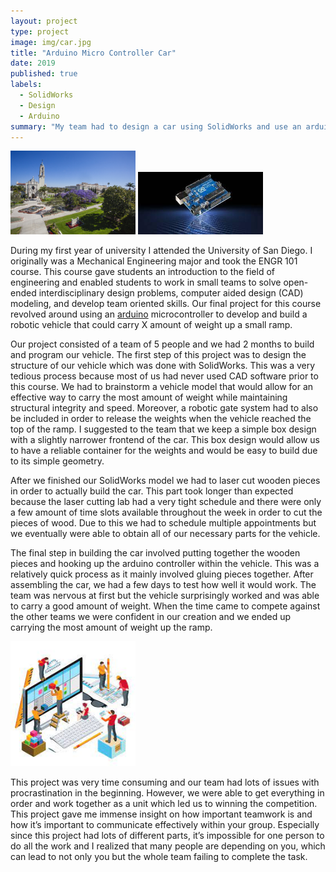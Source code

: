 ```yaml
---
layout: project
type: project
image: img/car.jpg
title: "Arduino Micro Controller Car"
date: 2019
published: true
labels:
  - SolidWorks
  - Design
  - Arduino
summary: "My team had to design a car using SolidWorks and use an arduino controller in order to traverse up a ramp."
---
```


<div class="text-center p-4">
  <img width="200px" src="../img/1601916185402.jpg" class="img-thumbnail" >
  <img width="200px" src="../img/images.jpg" class="img-thumbnail" >
</div>

During my first year of university I attended the University of San Diego. I originally was a Mechanical Engineering major and took the ENGR 101 course. This course gave students an introduction to the field of engineering and enabled students to work in small teams to solve open-ended interdisciplinary design problems, computer aided design (CAD) modeling, and develop team oriented skills. Our final project for this course revolved around using an [arduino](https://www.arduino.cc/) microcontroller to develop and build a robotic vehicle that could carry X amount of weight up a small ramp.

Our project consisted of a team of 5 people and we had 2 months to build and program our vehicle. The first step of this project was to design the structure of our vehicle which was done with SolidWorks. This was a very tedious process because most of us had never used CAD software prior to this course. We had to brainstorm a vehicle model that would allow for an effective way to carry the most amount of weight while maintaining structural integrity and speed. Moreover, a robotic gate system had to also be included in order to release the weights when the vehicle reached the top of the ramp. I suggested to the team that we keep a simple box design with a slightly narrower frontend of the car. This box design would allow us to have a reliable container for the weights and would be easy to build due to its simple geometry.

After we finished our SolidWorks model we had to laser cut wooden pieces in order to actually build the car. This part took longer than expected because the laser cutting lab had a very tight schedule and there were only a few amount of time slots available	throughout the week in order to cut the pieces of wood. Due to this we had to schedule multiple appointments but we eventually were able to obtain all of our necessary parts for the vehicle.

The final step in building the car involved putting together the wooden pieces and hooking up the arduino controller within the vehicle. This was a relatively quick process as it mainly involved gluing pieces together. After assembling the car, we had a few days to test how well it would work. The team was nervous at first but the vehicle surprisingly worked and was able to carry a good amount of weight. When the time came to compete against the other teams we were confident in our creation and we ended up carrying the most amount of weight up the ramp.

<img width="200px" src="../img/team.jpg" class="img-thumbnail" >

This project was very time consuming and our team had lots of issues with procrastination in the beginning. However, we were able to get everything in order and work together as a unit which led us to winning the competition. This project gave me immense insight on how important teamwork is and how it’s important to communicate effectively within your group. Especially since this project had lots of different parts, it’s impossible for one person to do all the work and I realized that many people are depending on you, which can lead to not only you but the whole team failing to complete the task.


